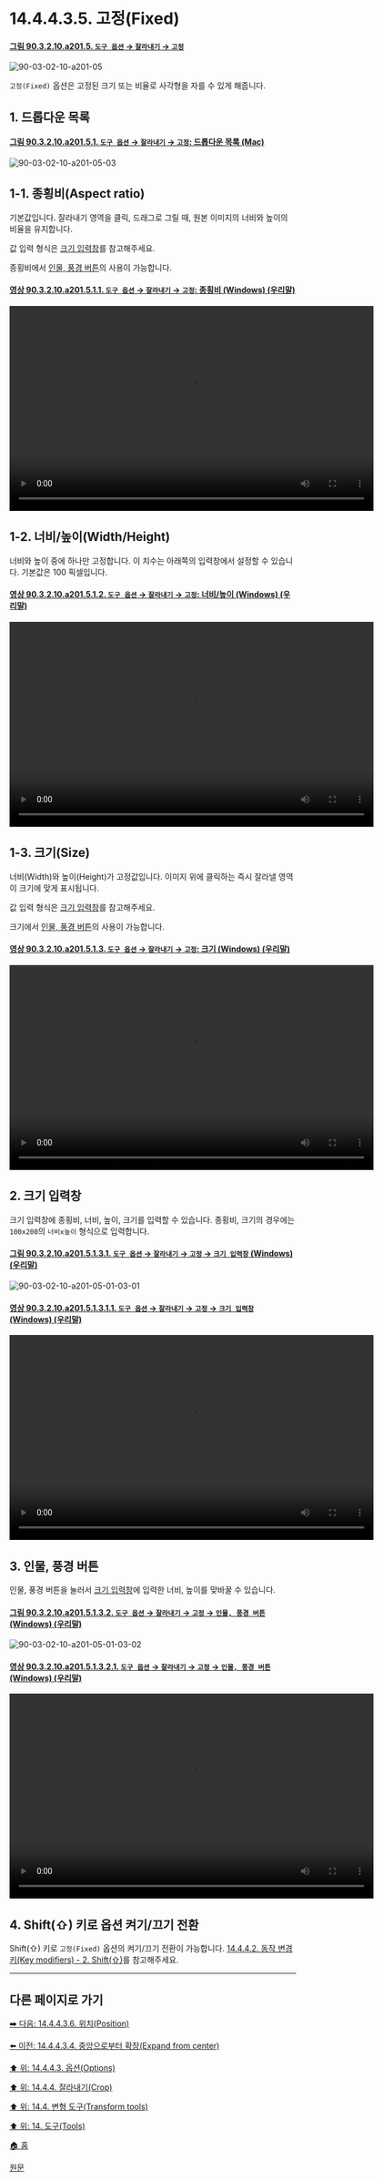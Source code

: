 # 14.4.4.3.5. 고정(Fixed)

<a id="90-03-02-10-a201-05"></a>

#### [그림 90.3.2.10.a201.5. `도구 옵션` → `잘라내기` → `고정`](./90-03-02-10-crop.md#90-03-02-10-a201-05)
![90-03-02-10-a201-05](https://github.com/wonder13662/gimp/assets/15767104/58e33b1d-e68e-4268-aac5-642877b670cf)

`고정(Fixed)` 옵션은 고정된 크기 또는 비율로 사각형을 자를 수 있게 해줍니다.

<a id="14-04-04-03-05-s1"></a>

## 1. 드롭다운 목록

<a id="90-03-02-10-a201-05-01"></a>

#### [그림 90.3.2.10.a201.5.1. `도구 옵션` → `잘라내기` → `고정`: 드롭다운 목록 (Mac)](./90-03-02-10-crop.md#90-03-02-10-a201-05-01)
![90-03-02-10-a201-05-03](https://github.com/wonder13662/gimp/assets/15767104/7fff6b0e-5c7d-4ac5-8653-96e2ce8db84f)

<a id="14-04-04-03-05-s1-01"></a>

## 1-1. 종횡비(Aspect ratio)
기본값입니다. 잘라내기 영역을 클릭, 드래그로 그릴 때, 원본 이미지의 너비와 높이의 비율을 유지합니다.

값 입력 형식은 [크기 입력창](./14-04-04-03-05-fixed.md#14-04-04-03-05-s2)를 참고해주세요.

종횡비에서 [인물, 풍경 버튼](./14-04-04-03-05-fixed.md#14-04-04-03-05-s3)의 사용이 가능합니다.

<a id="90-03-02-10-a201-05-01-01"></a>

#### [영상 90.3.2.10.a201.5.1.1. `도구 옵션` → `잘라내기` → `고정`: 종횡비 (Windows) (우리말)](./90-03-02-10-crop.md#90-03-02-10-a201-05-01-01)
<video controls="controls" width="640" height="360" src="https://github.com/wonder13662/gimp/assets/15767104/02887d34-3fbb-4017-9fe1-8e50a09d4fac"></video>

<a id="14-04-04-03-05-s1-02"></a>

## 1-2. 너비/높이(Width/Height)
너비와 높이 중에 하나만 고정합니다. 이 치수는 아래쪽의 입력창에서 설정할 수 있습니다. 기본값은 100 픽셀입니다.

<a id="90-03-02-10-a201-05-01-02"></a>

#### [영상 90.3.2.10.a201.5.1.2. `도구 옵션` → `잘라내기` → `고정`: 너비/높이 (Windows) (우리말)](./90-03-02-10-crop.md#90-03-02-10-a201-05-01-02)
<video controls="controls" width="640" height="360" src="https://github.com/wonder13662/gimp/assets/15767104/da996fc4-fe04-4cd4-ac4e-5249616efb0f"></video>

<a id="14-04-04-03-05-s1-03"></a>

## 1-3. 크기(Size)
너비(Width)와 높이(Height)가 고정값입니다. 이미지 위에 클릭하는 즉시 잘라낼 영역이 크기에 맞게 표시됩니다.

값 입력 형식은 [크기 입력창](./14-04-04-03-05-fixed.md#14-04-04-03-05-s2)를 참고해주세요.

크기에서 [인물, 풍경 버튼](./14-04-04-03-05-fixed.md#14-04-04-03-05-s3)의 사용이 가능합니다.

<a id="90-03-02-10-a201-05-01-03"></a>

#### [영상 90.3.2.10.a201.5.1.3. `도구 옵션` → `잘라내기` → `고정`: 크기 (Windows) (우리말)](./90-03-02-10-crop.md#90-03-02-10-a201-05-01-03)
<video controls="controls" width="640" height="360" src="https://github.com/wonder13662/gimp/assets/15767104/c9e8de71-055c-4df6-86a4-ced44d77548d"></video>

<a id="14-04-04-03-05-s2"></a>

## 2. 크기 입력창
크기 입력창에 종횡비, 너비, 높이, 크기를 입력할 수 있습니다. 종횡비, 크기의 경우에는 `100x200`의 `너비x높이` 형식으로 입력합니다.

<a id="90-03-02-10-a201-05-01-03-01"></a>

#### [그림 90.3.2.10.a201.5.1.3.1. `도구 옵션` → `잘라내기` → `고정` → `크기 입력창` (Windows) (우리말)](./90-03-02-10-crop.md#90-03-02-10-a201-05-01-03-01)
![90-03-02-10-a201-05-01-03-01](https://github.com/wonder13662/gimp/assets/15767104/65fdbdd7-1010-4123-af89-8f620a1b30c6)

<a id="90-03-02-10-a201-05-01-03-01-01"></a>

#### [영상 90.3.2.10.a201.5.1.3.1.1. `도구 옵션` → `잘라내기` → `고정` → `크기 입력창` (Windows) (우리말)](./90-03-02-10-crop.md#90-03-02-10-a201-05-01-03-01-01)
<video controls="controls" width="640" height="360" src="https://github.com/wonder13662/gimp/assets/15767104/2de19061-bfcd-4d0b-b9b3-708f3b76e6ab"></video>

<a id="14-04-04-03-05-s3"></a>

## 3. 인물, 풍경 버튼
인물, 풍경 버튼을 눌러서 [크기 입력창](./14-04-04-03-05-fixed.md#14-04-04-03-05-s2)에 입력한 너비, 높이를 맞바꿀 수 있습니다.

<a id="90-03-02-10-a201-05-01-03-02"></a>

#### [그림 90.3.2.10.a201.5.1.3.2. `도구 옵션` → `잘라내기` → `고정` → `인물, 풍경 버튼` (Windows) (우리말)](./90-03-02-10-crop.md#90-03-02-10-a201-05-01-03-02)
![90-03-02-10-a201-05-01-03-02](https://github.com/wonder13662/gimp/assets/15767104/5e7cc4b9-4de2-4784-bfb8-ff9e5c159e21)

<a id="90-03-02-10-a201-05-01-03-02-01"></a>

#### [영상 90.3.2.10.a201.5.1.3.2.1. `도구 옵션` → `잘라내기` → `고정` → `인물, 풍경 버튼` (Windows) (우리말)](./90-03-02-10-crop.md#90-03-02-10-a201-05-01-03-02-01)
<video controls="controls" width="640" height="360" src="https://github.com/wonder13662/gimp/assets/15767104/834880cf-3e97-4c97-a25a-87791a46703d"></video>

<a id="14-04-04-03-05-s4"></a>

## 4. Shift(⇧) 키로 옵션 켜기/끄기 전환
Shift(⇧) 키로 `고정(Fixed)` 옵션의 켜기/끄기 전환이 가능합니다. [14.4.4.2. 동작 변경키(Key modifiers) - 2. Shift(⇧)](./14-04-04-02-key_modifiers.md#14-04-04-02-s2)를 참고해주세요.

***

## 다른 페이지로 가기

[➡️ 다음: 14.4.4.3.6. 위치(Position)](./14-04-04-03-06-position.md)

[⬅️ 이전: 14.4.4.3.4. 중앙으로부터 확장(Expand from center)](./14-04-04-03-04-expand_from_center.md)

[⬆️ 위: 14.4.4.3. 옵션(Options)](./14-04-04-03-00-options.md)

[⬆️ 위: 14.4.4. 잘라내기(Crop)](./14-04-04-00-crop.md)

[⬆️ 위: 14.4. 변형 도구(Transform tools)](./14-04-00-transform-tools.md)

[⬆️ 위: 14. 도구(Tools)](./14-00-tools.md)

[🏠 홈](./00-home.md)

[원문](https://docs.gimp.org/2.10/ko/gimp-tool-crop.html#idm15201)